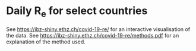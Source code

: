 # Daily R<sub>e</sub> for select countries

See https://ibz-shiny.ethz.ch/covid-19-re/ for an interactive visualisation of the data.
See https://ibz-shiny.ethz.ch/covid-19-re/methods.pdf for an explanation of the method used.

